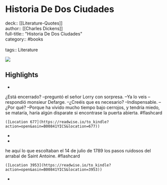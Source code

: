 # Historia De Dos Ciudades

deck:: [[Literature-Quotes]]\
author:: [[Charles Dickens]]\
full-title:: "Historia De Dos Ciudades"\
category:: #books\
\
tags:: Literature  

![](https://m.media-amazon.com/images/I/51aKKf+ahtL._SY160.jpg)

## Highlights
- 

¿Está encerrado? –preguntó el señor Lorry con sorpresa. –Ya lo veis –respondió monsieur Defarge. –¿Creéis que es necesario? –Indispensable. –¿Por qué? –Porque ha vivido mucho tiempo bajo cerrojos, y tendría miedo, se mataría, haría algún disparate si encontrase la puerta abierta. #flashcard 


    ([Location 677](https://readwise.io/to_kindle?action=open&asin=B00841YICS&location=677))
-
- 

he aquí lo que escoltaban el 14 de julio de 1789 los pasos ruidosos del arrabal de Saint Antoine. #flashcard 


    ([Location 3953](https://readwise.io/to_kindle?action=open&asin=B00841YICS&location=3953))
-
